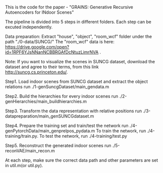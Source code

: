 This is the code for the paper - "GRAINS: Generative Recursive Autoencoders for INdoor Scenes"

The pipeline is divided into 5 steps in different folders. Each step can be excuted independently.

Data preparation:
Extract "house", "object", "room_wcf" folder under the path "./0-data/SUNCG/"
The "room_wcf" data is here: https://drive.google.com/open?id=1RPF6YJsNNanNCBBRGAfDcNtuzLimrNVA .

Note: If you want to visualize the scenes in SUNCG dataset, download the dataset and agree to their terms, from this link http://suncg.cs.princeton.edu/.

Step1. Load indoor scenes from SUNCG dataset and extract the object relations
	run ./1-genSuncgDataset/main_gendata.m

Step2. Build the hierarchies for every indoor scenes
	run ./2-genHierarchies/main_buildhierarchies.m

Step3. Transform the data representation with relative positions
	run ./3-datapreparation/main_genSUNCGdataset.m

Step4. Prepare the training set and train/test the network
	run ./4-genPytorchData/main_genprelpos_pydata.m
	To train the network, run ./4-training/train.py.
	To test the network, run ./4-training/test.py

Step5. Reconstruct the generated indoor scenes
	run ./5-reconVAE/main_recon.m

At each step, make sure the correct data path and other parameters are set in util.m(or util.py).
